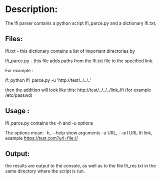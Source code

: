 # Description:

The lfi parser contains a python script lfi_parce.py and a dictionary lfi.txt, 

## Files:

lfi.txt - this dictionary contains a list of important directories by 

 lfi_parce.py - this file adds paths from the lfi.txt file to the specified link.  

For example :

if:
python lfi_parce.py -u 'http://test/../../..'

then the addition will look like this:
http://test/../../../link_lfi (for example /etc/passwd)

## Usage :

lfi_parce.py contains the -h and -u options 

The options mean:
  -h, --help show arguments
  -u URL, --url URL lfi link, example https://test.com?url=file://

## Output:

the results are output to the console, as well as to the file lfi_res.txt in the same directory where the script is run.




